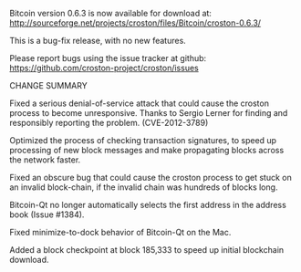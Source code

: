Bitcoin version 0.6.3 is now available for download at:
  http://sourceforge.net/projects/croston/files/Bitcoin/croston-0.6.3/

This is a bug-fix release, with no new features.

Please report bugs using the issue tracker at github:
  https://github.com/croston-project/croston/issues

CHANGE SUMMARY

Fixed a serious denial-of-service attack that could cause the
croston process to become unresponsive. Thanks to Sergio Lerner
for finding and responsibly reporting the problem. (CVE-2012-3789)

Optimized the process of checking transaction signatures, to
speed up processing of new block messages and make propagating
blocks across the network faster.

Fixed an obscure bug that could cause the croston process to get
stuck on an invalid block-chain, if the invalid chain was
hundreds of blocks long.

Bitcoin-Qt no longer automatically selects the first address
in the address book (Issue #1384).

Fixed minimize-to-dock behavior of Bitcoin-Qt on the Mac.

Added a block checkpoint at block 185,333 to speed up initial
blockchain download.
